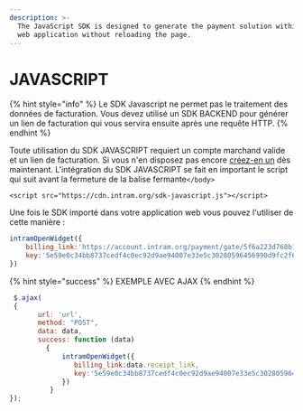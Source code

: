 ```yaml
---
description: >-
  The JavaScript SDK is designed to generate the payment solution within your
  web application without reloading the page.
---
```


# JAVASCRIPT

{% hint style="info" %}
Le SDK Javascript ne permet pas le traitement des données de facturation. Vous devez utilisé un SDK BACKEND pour générer un lien de facturation qui vous servira ensuite après une requête HTTP.
{% endhint %}

Toute utilisation du SDK JAVASCRIPT requiert un compte marchand valide et un lien de facturation. Si vous n'en disposez pas encore [créez-en un](https://account.intram.org/register) dès maintenant. L'intégration du SDK JAVASCRIPT se fait en important le script qui suit avant la fermeture de la balise fermante`</body>` 

```markup
<script src="https://cdn.intram.org/sdk-javascript.js"></script>
```

Une fois le SDK importé dans votre application web vous pouvez l'utiliser de cette manière : 

```javascript
intramOpenWidget({
    billing_link:'https://account.intram.org/payment/gate/5f6a223d768b1875356440cc', //le lien de paiement
    key:'5e59e0c34bb8737cedf4c0ec92d9ae94007e33e5c30280596456990d9fc2f60' //votre clé public
})
```

{% hint style="success" %}
EXEMPLE AVEC AJAX
{% endhint %}

```javascript
 $.ajax(
 {
       url: 'url',
       method: "POST",
       data: data,
       success: function (data) 
         {
             intramOpenWidget({
                billing_link:data.receipt_link,
                key:'5e59e0c34bb8737cedf4c0ec92d9ae94007e33e5c30280596456990d9fc2f60'
             })
          }
});
```

